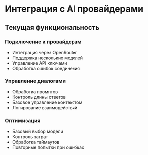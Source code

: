 # Интеграция с AI провайдерами

## Текущая функциональность

### Подключение к провайдерам
- Интеграция через OpenRouter
- Поддержка нескольких моделей
- Управление API ключами
- Обработка ошибок соединения

### Управление диалогами
- Обработка промптов
- Контроль длины ответов
- Базовое управление контекстом
- Логирование взаимодействий

### Оптимизация
- Базовый выбор модели
- Контроль затрат
- Обработка таймаутов
- Повторные попытки при ошибках

